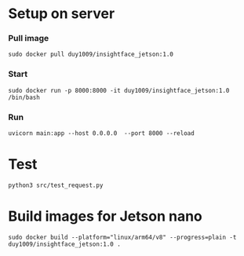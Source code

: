 
# Setup on server
### Pull image
```sudo docker pull duy1009/insightface_jetson:1.0```

### Start
```sudo docker run -p 8000:8000 -it duy1009/insightface_jetson:1.0 /bin/bash```

### Run
```uvicorn main:app --host 0.0.0.0  --port 8000 --reload```

# Test
```python3 src/test_request.py```

# Build images for Jetson nano
```sudo docker build --platform="linux/arm64/v8" --progress=plain -t duy1009/insightface_jetson:1.0 .```